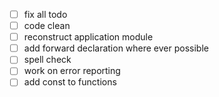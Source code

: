 + [ ] fix all todo
+ [ ] code clean
+ [ ] reconstruct application module
+ [ ] add forward declaration where ever possible 
+ [ ] spell check
+ [ ] work on error reporting
+ [ ] add const to functions 

